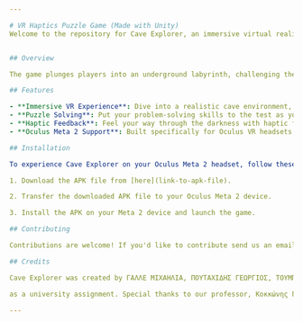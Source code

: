 ```yaml
---

# VR Haptics Puzzle Game (Made with Unity)
Welcome to the repository for Cave Explorer, an immersive virtual reality (VR) puzzle game built with Unity for Oculus VR headsets, specifically the Meta 2. 


## Overview

The game plunges players into an underground labyrinth, challenging them to solve puzzles using VR mechanics and haptic feedback. Navigate through the cave's twists and turns, utilizing haptic feedback to uncover hidden objects and solve the mysteries within.

## Features

- **Immersive VR Experience**: Dive into a realistic cave environment, enhanced with stunning graphics and audio effects.
- **Puzzle Solving**: Put your problem-solving skills to the test as you unravel the secrets of the cave.
- **Haptic Feedback**: Feel your way through the darkness with haptic feedback, guiding you towards important objects and clues.
- **Oculus Meta 2 Support**: Built specifically for Oculus VR headsets, ensuring a seamless experience for Meta 2 users.

## Installation

To experience Cave Explorer on your Oculus Meta 2 headset, follow these steps:

1. Download the APK file from [here](link-to-apk-file).

2. Transfer the downloaded APK file to your Oculus Meta 2 device.

3. Install the APK on your Meta 2 device and launch the game.

## Contributing

Contributions are welcome! If you'd like to contribute send us an email at dimitristoumpas99@gmail.com .

## Credits

Cave Explorer was created by ΓΑΛΛΕ ΜΙΧΑΗΛΙΑ, ΠΟΥΤΑΧΙΔΗΣ ΓΕΩΡΓΙΟΣ, ΤΟΥΜΠΑΣ ΔΗΜΗΤΡΙΟΣ

as a university assignment. Special thanks to our professor, Κοκκώνης Γεώργιος for guidance and support throughout the development process.

---
```

